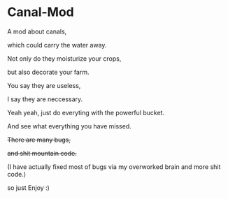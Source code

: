 # Canal-Mod
A mod about canals,

which could carry the water away.

Not only do they moisturize your crops,

but also decorate your farm.

You say they are useless,

I say they are neccessary.

Yeah yeah, just do everyting with the powerful bucket.

And see what everything you have missed.

~~There are many bugs,~~

~~and shit mountain code.~~

(I have actually fixed most of bugs via my overworked brain and more shit code.)

so just Enjoy :)
